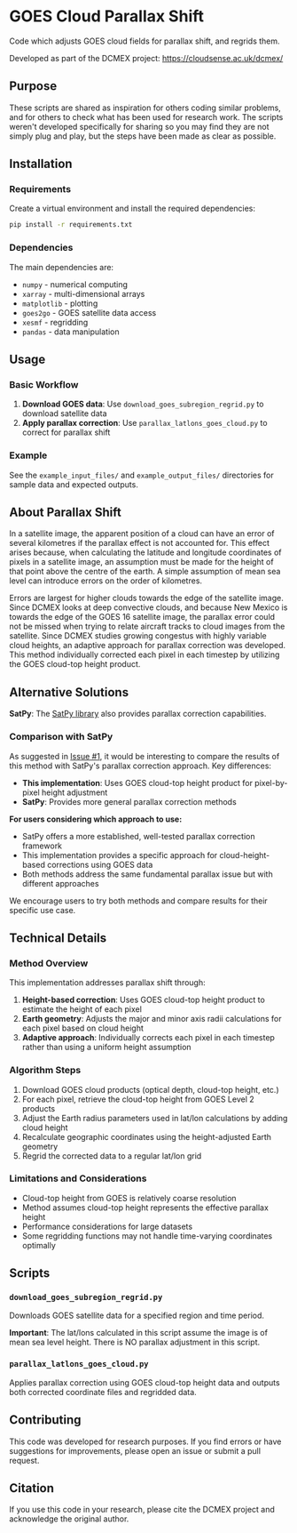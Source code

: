 # GOES Cloud Parallax Shift

Code which adjusts GOES cloud fields for parallax shift, and regrids them.

Developed as part of the DCMEX project: https://cloudsense.ac.uk/dcmex/

## Purpose

These scripts are shared as inspiration for others coding similar problems, and for others to check what has been used for research work. The scripts weren't developed specifically for sharing so you may find they are not simply plug and play, but the steps have been made as clear as possible.

## Installation

### Requirements

Create a virtual environment and install the required dependencies:

```bash
pip install -r requirements.txt
```

### Dependencies

The main dependencies are:
- `numpy` - numerical computing
- `xarray` - multi-dimensional arrays
- `matplotlib` - plotting
- `goes2go` - GOES satellite data access
- `xesmf` - regridding
- `pandas` - data manipulation

## Usage

### Basic Workflow

1. **Download GOES data**: Use `download_goes_subregion_regrid.py` to download satellite data
2. **Apply parallax correction**: Use `parallax_latlons_goes_cloud.py` to correct for parallax shift

### Example

See the `example_input_files/` and `example_output_files/` directories for sample data and expected outputs.

## About Parallax Shift

In a satellite image, the apparent position of a cloud can have an error of several kilometres if the parallax effect is not accounted for. This effect arises because, when calculating the latitude and longitude coordinates of pixels in a satellite image, an assumption must be made for the height of that point above the centre of the earth. A simple assumption of mean sea level can introduce errors on the order of kilometres. 

Errors are largest for higher clouds towards the edge of the satellite image. Since DCMEX looks at deep convective clouds, and because New Mexico is towards the edge of the GOES 16 satellite image, the parallax error could not be missed when trying to relate aircraft tracks to cloud images from the satellite. Since DCMEX studies growing congestus with highly variable cloud heights, an adaptive approach for parallax correction was developed. This method individually corrected each pixel in each timestep by utilizing the GOES cloud-top height product.

## Alternative Solutions

**SatPy**: The [SatPy library](https://satpy.readthedocs.io/en/stable/api/satpy.modifiers.parallax.html) also provides parallax correction capabilities. 

### Comparison with SatPy

As suggested in [Issue #1](https://github.com/DLFinney/GOES_cloud_parallax_shift/issues/1), it would be interesting to compare the results of this method with SatPy's parallax correction approach. Key differences:

- **This implementation**: Uses GOES cloud-top height product for pixel-by-pixel height adjustment
- **SatPy**: Provides more general parallax correction methods

**For users considering which approach to use:**
- SatPy offers a more established, well-tested parallax correction framework
- This implementation provides a specific approach for cloud-height-based corrections using GOES data
- Both methods address the same fundamental parallax issue but with different approaches

We encourage users to try both methods and compare results for their specific use case.

## Technical Details

### Method Overview

This implementation addresses parallax shift through:

1. **Height-based correction**: Uses GOES cloud-top height product to estimate the height of each pixel
2. **Earth geometry**: Adjusts the major and minor axis radii calculations for each pixel based on cloud height
3. **Adaptive approach**: Individually corrects each pixel in each timestep rather than using a uniform height assumption

### Algorithm Steps

1. Download GOES cloud products (optical depth, cloud-top height, etc.)
2. For each pixel, retrieve the cloud-top height from GOES Level 2 products
3. Adjust the Earth radius parameters used in lat/lon calculations by adding cloud height
4. Recalculate geographic coordinates using the height-adjusted Earth geometry
5. Regrid the corrected data to a regular lat/lon grid

### Limitations and Considerations

- Cloud-top height from GOES is relatively coarse resolution
- Method assumes cloud-top height represents the effective parallax height
- Performance considerations for large datasets
- Some regridding functions may not handle time-varying coordinates optimally

## Scripts

### `download_goes_subregion_regrid.py`

Downloads GOES satellite data for a specified region and time period. 

**Important**: The lat/lons calculated in this script assume the image is of mean sea level height. There is NO parallax adjustment in this script.

### `parallax_latlons_goes_cloud.py`

Applies parallax correction using GOES cloud-top height data and outputs both corrected coordinate files and regridded data.

## Contributing

This code was developed for research purposes. If you find errors or have suggestions for improvements, please open an issue or submit a pull request.

## Citation

If you use this code in your research, please cite the DCMEX project and acknowledge the original author.

